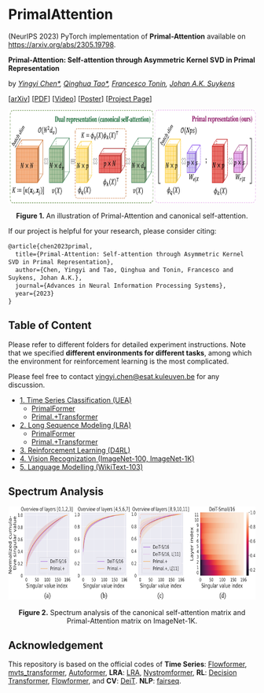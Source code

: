 # PrimalAttention
(NeurIPS 2023) PyTorch implementation of **Primal-Attention** available on https://arxiv.org/abs/2305.19798.

**Primal-Attention: Self-attention through Asymmetric Kernel SVD in Primal Representation**

by *[Yingyi Chen*](https://yingyichen-cyy.github.io/),
[Qinghua Tao*](https://qinghua-tao.github.io/), 
[Francesco Tonin](https://taralloc.github.io/), 
[Johan A.K. Suykens](https://www.esat.kuleuven.be/sista/members/suykens.html)*

[[arXiv](https://arxiv.org/abs/2305.19798)]
[[PDF](https://openreview.net/forum?id=bRyduWAAVT)]
[[Video](https://nips.cc/virtual/2023/poster/71144)]
[[Poster](https://yingyichen-cyy.github.io/Primal-Attention/resrc/poster.pdf)]
[[Project Page](https://yingyichen-cyy.github.io/Primal-Attention/)]

<p align="center">
<img src="./pics/pipeline.jpg" height = "190" alt="" align=center />
<br><br>
<b>Figure 1.</b> An illustration of Primal-Attention and canonical self-attention.
</p>

If our project is helpful for your research, please consider citing:
``` 
@article{chen2023primal,
  title={Primal-Attention: Self-attention through Asymmetric Kernel SVD in Primal Representation},
  author={Chen, Yingyi and Tao, Qinghua and Tonin, Francesco and Suykens, Johan A.K.},
  journal={Advances in Neural Information Processing Systems},
  year={2023}
}
```

## Table of Content
Please refer to different folders for detailed experiment instructions. 
Note that we specified **different environments for different tasks**, among which the environment for reinforcement learning is the most complicated.

Please feel free to contact yingyi.chen@esat.kuleuven.be for any discussion.

* [1. Time Series Classification (UEA)](https://github.com/yingyichen-cyy/PrimalAttention/tree/master/PrimalAttention_TimeSeries)
  - [PrimalFormer](https://github.com/yingyichen-cyy/PrimalAttention/tree/master/PrimalAttention_TimeSeries/PrimalFormer)
  - [Primal.+Transformer](https://github.com/yingyichen-cyy/PrimalAttention/tree/master/PrimalAttention_TimeSeries/Primal.%2BTrans.)
* [2. Long Sequence Modeling (LRA)](https://github.com/yingyichen-cyy/PrimalAttention/tree/master/PrimalAttention_LRA)
  - [PrimalFormer](https://github.com/yingyichen-cyy/PrimalAttention/tree/master/PrimalAttention_LRA/PrimalFormer)
  - [Primal.+Transformer](https://github.com/yingyichen-cyy/PrimalAttention/tree/master/PrimalAttention_LRA/Primal.%2BTrans.)
* [3. Reinforcement Learning (D4RL)](https://github.com/yingyichen-cyy/PrimalAttention/tree/master/PrimalAttention_RL)
* [4. Vision Recognization (ImageNet-100, ImageNet-1K)](https://github.com/yingyichen-cyy/PrimalAttention/tree/master/PrimalAttention_CV)
* [5. Language Modelling (WikiText-103)](https://github.com/yingyichen-cyy/PrimalAttention/tree/master/PrimalAttention_NLP)

## Spectrum Analysis
<p align="center">
<img src="./pics/heatmap.jpg" height = "190" alt="" align=center />
<br><br>
<b>Figure 2.</b> Spectrum analysis of the canonical self-attention matrix and Primal-Attention matrix on ImageNet-1K.
</p>

## Acknowledgement
This repository is based on the official codes of 
**Time Series**:
[Flowformer](https://github.com/thuml/Flowformer/tree/main/Flowformer_TimeSeries), 
[mvts_transformer](https://github.com/gzerveas/mvts_transformer),
[Autoformer](https://github.com/thuml/Autoformer),
**LRA**:
[LRA](https://github.com/google-research/long-range-arena),
[Nystromformer](https://github.com/mlpen/Nystromformer/tree/main),
**RL**:
[Decision Transformer](https://github.com/kzl/decision-transformer),
[Flowformer](https://github.com/thuml/Flowformer/tree/main/Flowformer_TimeSeries), 
and
**CV**:
[DeiT](https://github.com/facebookresearch/deit/blob/main/README_deit.md).
**NLP**:
[fairseq](https://github.com/facebookresearch/fairseq).